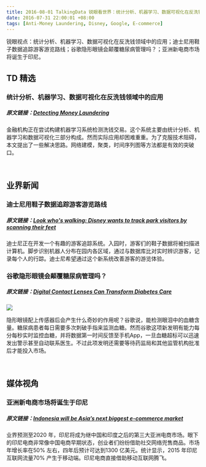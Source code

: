 ```yaml
---
title: 2016-08-01 TalkingData 锐眼看世界：统计分析、机器学习、数据可视化在反洗钱领域中的应用
date: 2016-07-31 22:00:01 +08:00
tags: [Anti-Money Laundering, Disney, Google, E-commerce]
---
```


锐眼视点：统计分析、机器学习、数据可视化在反洗钱领域中的应用；迪士尼用鞋子数据追踪游客游览路线；谷歌隐形眼镜会颠覆糖尿病管理吗？；亚洲新电商市场将诞生于印尼。

## TD 精选

### 统计分析、机器学习、数据可视化在反洗钱领域中的应用

##### 原文链接：[Detecting Money Laundering](http://conf.startup.ml/blog/aml)

金融机构正在尝试构建机器学习系统检测洗钱交易。这个系统主要由统计分析、机器学习和数据可视化三部分构成。然而实际应用却困难重重。为了克服技术阻碍，本文提出了一些解决思路。网络建模，聚类，时间序列图等方法都是有效的突破口。

<br>

## 业界新闻

### 迪士尼用鞋子数据追踪游客游览路线

##### 原文链接：[Look who's walking: Disney wants to track park visitors by scanning their feet](https://www.ibtimes.co.uk/look-whos-walking-disney-wants-track-park-visitors-by-scanning-their-feet-1573218)

迪士尼正在开发一个有趣的游客追踪系统。入园时，游客们的鞋子数据将被扫描进计算机。脚步识别机器人分布在园内各区域，通过与数据库比对实时辨识游客，记录每个人的行踪。迪士尼希望通过这个新系统改善游客的游览体验。

### 谷歌隐形眼镜会颠覆糖尿病管理吗？

##### 原文链接：[Digital Contact Lenses Can Transform Diabetes Care](http://medicalfuturist.com/2016/04/07/googles-amazing-digital-contact-lens-can-transform-diabetes-care/)

![](http://i2.piimg.com/567952/8affaab978beb689.jpg)

隐形眼镜配上传感器后会产生什么奇妙的作用呢？谷歌说，能检测眼泪中的血糖含量。糖尿病患者每日需要多次刺破手指来监测血糖。然而谷歌这项新发明有能力每分每秒实时监控血糖，并将数据第一时间反馈至手机App，一旦血糖超标可以迅速发出警示甚至自动联系医生。不过此项发明还需要等待药监局和其他监管机构批准后才能投入市场。

<br>

## 媒体视角

### 亚洲新电商市场将诞生于印尼

##### 原文链接：[Indonesia will be Asia’s next biggest e-commerce market](https://techcrunch.com/2016/07/29/indonesia-will-be-asias-next-biggest-e-commerce-market/)

业界预测至2020 年，印尼将成为继中国和印度之后的第三大亚洲电商市场。眼下的印尼电商非常像中国电商早期状态，创业者们纷纷借助社交网络兜售商品。市场年增长率在50% 左右，四年后预计可达到1300 亿美元。统计显示，2015 年印尼互联网流量70% 产生于移动端。印尼电商直接借助移动互联网腾飞。

<br>
